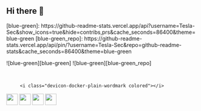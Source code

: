 ## Hi there 👋
<link rel="stylesheet" type='text/css' href="https://cdn.jsdelivr.net/gh/devicons/devicon@latest/devicon.min.css" />
[blue-green]: https://github-readme-stats.vercel.app/api?username=Tesla-Sec&show_icons=true&hide=contribs,prs&cache_seconds=86400&theme=blue-green
[blue-green_repo]: https://github-readme-stats.vercel.app/api/pin/?username=Tesla-Sec&repo=github-readme-stats&cache_seconds=86400&theme=blue-green

![blue-green][blue-green] ![blue-green][blue-green_repo]

<div style="display: inline_block"><br>

         <i class="devicon-docker-plain-wordmark colored"></i>
          
<div>
<div> 
  <a href="https://ringzer0ctf.com/profile/51253" target="_blank"><img src="https://ringzer0ctf.com/images/logo.png" height="30" target="_blank"></a>
  <a href="https://discord.com/users/393929773740457987" target="_blank"><img src="https://cdn.prod.website-files.com/6257adef93867e50d84d30e2/6257d23c5fb25be7e0b6e220_Open%20Source%20Projects%20_%20Discord-7.svg" height="30" target="_blank"></a> 
  <a href = "mailto:nicolas.herculano2004@gmail.com"><img src="https://ssl.gstatic.com/ui/v1/icons/mail/rfr/logo_gmail_lockup_dark_1x_r5.png" height="30" target="_blank"></a>
  <a href="https://www.linkedin.com/in/nicolas-herculano" target="_blank"><img src="https://images.ctfassets.net/h6ufgtwb6nv1/5lHIgLTzfLWN0rHbv4SlVZ/f6463b137d7b1c156c641b090393e04b/LinkedIn_logo_initials.png" height="30" target="_blank"></a> 
  
</div>
<!--
**Tesla-Sec/Tesla-Sec** is a ✨ _special_ ✨ repository because its `README.md` (this file) appears on your GitHub profile.

Here are some ideas to get you started:

- 🔭 I’m currently working on ...
- 🌱 I’m currently learning ...
- 👯 I’m looking to collaborate on ...
- 🤔 I’m looking for help with ...
- 💬 Ask me about ...
- 📫 How to reach me: ...
- 😄 Pronouns: ...
- ⚡ Fun fact: ...
-->
